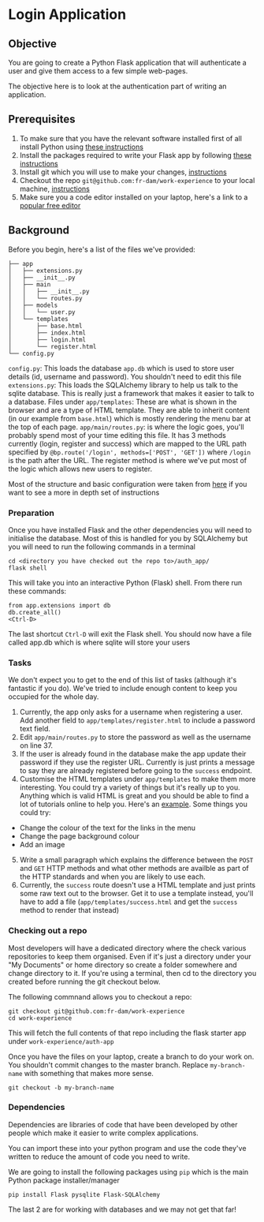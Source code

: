 # Login Application


## Objective
You are going to create a Python Flask application that will authenticate a user and give them access to a few simple web-pages.

The objective here is to look at the authentication part of writing an application.


## Prerequisites
1. To make sure that you have the relevant software installed first of all install Python using [these instructions](https://realpython.com/installing-python/)
2. Install the packages required to write your Flask app by following [these instructions](#dependencies)
3. Install git which you will use to make your changes, [instructions](https://git-scm.com/book/en/v2/Getting-Started-Installing-Git)
4. Checkout the repo `git@github.com:fr-dam/work-experience` to your local machine, [instructions](#checking-out-a-repo)
5. Make sure you a code editor installed on your laptop, here's a link to a [popular free editor](https://code.visualstudio.com/download)

## Background
Before you begin, here's a list of the files we've provided:

```
├── app
│   ├── extensions.py
│   ├── __init__.py
│   ├── main
│   │   ├── __init__.py
│   │   └── routes.py
│   ├── models
│   │   └── user.py
│   └── templates
│       ├── base.html
│       ├── index.html
│       ├── login.html
│       └── register.html
└── config.py
```

`config.py`:
    This loads the database `app.db` which is used to store user details (id, username and password). You shouldn't need to edit this file
`extensions.py`:
    This loads the SQLAlchemy library to help us talk to the sqlite database. This is really just a framework that makes it easier to talk to a database.
Files under `app/templates`:
    These are what is shown in the browser and are a type of HTML template. They are able to inherit
    content (in our example from `base.html`) which is mostly rendering the menu bar at the top of each 
    page.
`app/main/routes.py`:
    is where the logic goes, you'll probably spend most of your time editing this file. It has 3 methods currently (login, register and success) which are mapped to the URL path specified by 
    `@bp.route('/login', methods=['POST', 'GET'])` where `/login` is the path after the URL. The register method is where we've put most of the logic which allows new users to register. 

Most of the structure and basic configuration were taken from [here](https://www.digitalocean.com/community/tutorials/how-to-structure-a-large-flask-application-with-flask-blueprints-and-flask-sqlalchemy) if you want to see a more in depth set of instructions

### Preparation
Once you have installed Flask and the other dependencies you will need to initialise the database. Most of this is handled for you by SQLAlchemy but you will need to run the following commands in a terminal

```
cd <directory you have checked out the repo to>/auth_app/
flask shell
```

This will take you into an interactive Python (Flask) shell. From there run these commands:

```
from app.extensions import db 
db.create_all()
<Ctrl-D>
```

The last shortcut `Ctrl-D` will exit the Flask shell. You should now have a file called app.db which is where sqlite will store your users


### Tasks
We don't expect you to get to the end of this list of tasks (although it's fantastic if you do). We've tried to include enough content to keep you occupied for the whole day.

1. Currently, the app only asks for a username when registering a user. Add another field to `app/templates/register.html` to include a password text field.
2. Edit `app/main/routes.py` to store the password as well as the username on line 37.
3. If the user is already found in the database make the app update their password if they use the 
register URL. Currently is just prints a message to say they are already registered before going to the `success` endpoint.
4. Customise the HTML templates under `app/templates` to make them more interesting. You could try a variety of things but it's really up to you. Anything which is valid HTML is great and you should be able to find a lot of tutorials online to help you. Here's an [example](https://www.w3schools.com/html/). Some things you could try:
  * Change the colour of the text for the links in the menu
  * Change the page background colour
  * Add an image
5. Write a small paragraph which explains the difference between the `POST` and `GET` HTTP methods and what other methods are availble as part of the HTTP standards and when you are likely to use each.
6. Currently, the `success` route doesn't use a HTML template and just prints some raw text out to the browser. Get it to use a template instead, you'll have to add a file (`app/templates/success.html` and get the `success` method to render that instead)


### Checking out a repo
Most developers will have a dedicated directory where the check various repositories to keep them organised. Even if it's just a directory under your "My Documents" or home directory so create 
a folder somewhere and change directory to it. If you're using a terminal, then cd to the directory you created before running the git checkout below.

The following commnand allows you to checkout a repo:

```
git checkout git@github.com:fr-dam/work-experience
cd work-experience
```

This will fetch the full contents of that repo including the flask starter app under `work-experience/auth-app`

Once you have the files on your laptop, create a branch to do your work on. You shouldn't commit changes to the master branch.
Replace `my-branch-name` with something that makes more sense.

```
git checkout -b my-branch-name
```


### Dependencies
Dependencies are libraries of code that have been developed by other people which make it easier to write complex applications.

You can import these into your python program and use the code they've written to reduce the amount of code you need to write.

We are going to install the following packages using `pip` which is the main Python package installer/manager

```
pip install Flask pysqlite Flask-SQLAlchemy
```

The last 2 are for working with databases and we may not get that far!